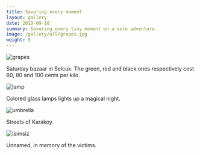 ```yaml
---
title: Savoring every moment
layout: gallery
date: 2019-09-10
summary: Savoring every tiny moment on a solo adventure.
image: /gallery/all/grapes.jpg
weight: 5
---
```


![grapes](/gallery/all/grapes.jpg)

Saturday bazaar in Selcuk.
The green, red and black ones respectively cost 60, 80 and 100 cents per kilo.

![lamp](/gallery/all/lamps-of-istanbul.jpg)

Colored glass lamps lights up a magical night.

![umbrella](/gallery/all/umbrella-street-karakoy.jpg)

Streets of Karakoy.

![isimsiz](/gallery/all/isimsiz.jpg)

Unnamed, in memory of the victims.
